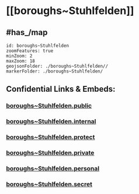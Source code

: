 # [[boroughs~Stuhlfelden]] 


## #has_/map  



```leaflet
id: boroughs~Stuhlfelden
zoomFeatures: true 
minZoom: 2 
maxZoom: 18
geojsonFolder: ./boroughs~Stuhlfelden//
markerFolder: ./boroughs~Stuhlfelden/
```




## Confidential Links & Embeds: 

### [boroughs~Stuhlfelden.public](/_public/\Earth\Continent\Europe\Europe~Central\Austria\Austrias_States\Salzburg,State\counties~Salzburg\Zell~See\cities~Zell~See\Stuhlfeldenboroughs~Stuhlfelden.public.md) 

### [boroughs~Stuhlfelden.internal](/_internal/\Earth\Continent\Europe\Europe~Central\Austria\Austrias_States\Salzburg,State\counties~Salzburg\Zell~See\cities~Zell~See\Stuhlfeldenboroughs~Stuhlfelden.internal.md) 

### [boroughs~Stuhlfelden.protect](/_protect/\Earth\Continent\Europe\Europe~Central\Austria\Austrias_States\Salzburg,State\counties~Salzburg\Zell~See\cities~Zell~See\Stuhlfeldenboroughs~Stuhlfelden.protect.md) 

### [boroughs~Stuhlfelden.private](/_private/\Earth\Continent\Europe\Europe~Central\Austria\Austrias_States\Salzburg,State\counties~Salzburg\Zell~See\cities~Zell~See\Stuhlfeldenboroughs~Stuhlfelden.private.md) 

### [boroughs~Stuhlfelden.personal](/_personal/\Earth\Continent\Europe\Europe~Central\Austria\Austrias_States\Salzburg,State\counties~Salzburg\Zell~See\cities~Zell~See\Stuhlfeldenboroughs~Stuhlfelden.personal.md) 

### [boroughs~Stuhlfelden.secret](/_secret/\Earth\Continent\Europe\Europe~Central\Austria\Austrias_States\Salzburg,State\counties~Salzburg\Zell~See\cities~Zell~See\Stuhlfeldenboroughs~Stuhlfelden.secret.md)


